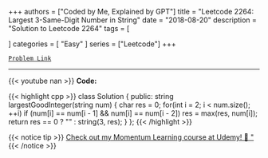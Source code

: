 
+++
authors = ["Coded by Me, Explained by GPT"]
title = "Leetcode 2264: Largest 3-Same-Digit Number in String"
date = "2018-08-20"
description = "Solution to Leetcode 2264"
tags = [
    
]
categories = [
    "Easy"
]
series = ["Leetcode"]
+++



[`Problem Link`](https://leetcode.com/problems/largest-3-same-digit-number-in-string/description/)

---
{{< youtube nan >}}
**Code:**

{{< highlight cpp >}}
class Solution {
public:
    string largestGoodInteger(string num) {
        char res = 0;
    for(int i = 2; i < num.size(); ++i)
        if (num[i] == num[i - 1] && num[i] == num[i - 2])
            res = max(res, num[i]);
    return res == 0 ? "" : string(3, res);
    }
};
{{< /highlight >}}



{{< notice tip >}}
[Check out my Momentum Learning course at Udemy! 🚀 "](https://www.udemy.com/course/blind-75-the-data-structures-and-algorithms-essentials/)
{{< /notice >}}

